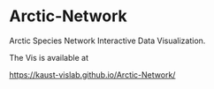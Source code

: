 # Arctic-Network
 Arctic Species Network Interactive Data Visualization. 

The Vis is available at 

https://kaust-vislab.github.io/Arctic-Network/

